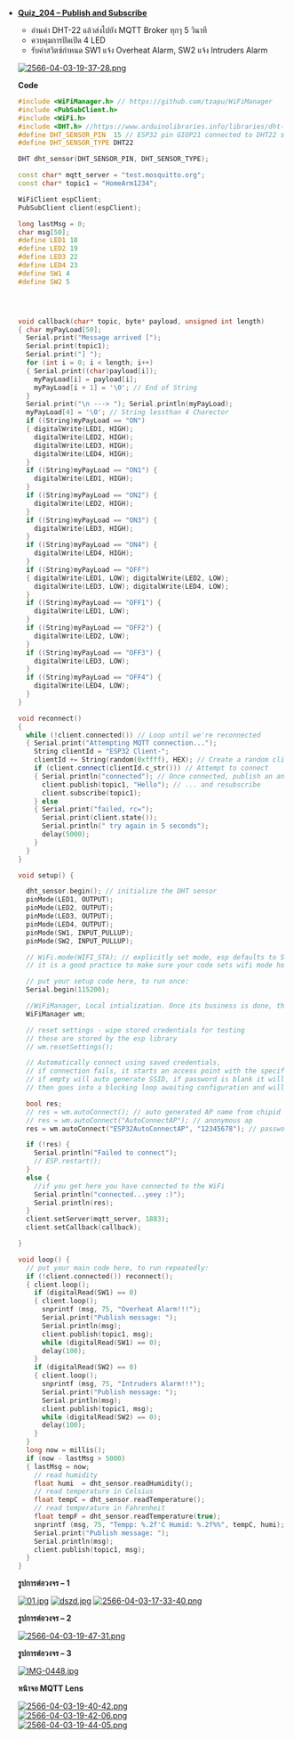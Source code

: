 * [__Quiz_204 – Publish and Subscribe__](https://github.com/panupongKanin/Embedded_Systems-2565/tree/main/Module1-IOT%20(Part%202)%20/Quiz_204)
  - อ่านค่า DHT-22 แล้วส่งไปยัง MQTT Broker ทุกๆ 5 วินาที 
  - ควบคุมการปิดเปิด 4 LED
  - รับค่าสวิตซ์กำหนด SW1 แจ้ง Overheat Alarm, SW2 แจ้ง Intruders Alarm

  [![2566-04-03-19-37-28.png](https://i.postimg.cc/jj7FrkYz/2566-04-03-19-37-28.png)](https://postimg.cc/3y3BX1RR)

  __Code__

  ```C++
  #include <WiFiManager.h> // https://github.com/tzapu/WiFiManager
  #include <PubSubClient.h>
  #include <WiFi.h>
  #include <DHT.h> //https://www.arduinolibraries.info/libraries/dht-sensor-library
  #define DHT_SENSOR_PIN  15 // ESP32 pin GIOP21 connected to DHT22 sensor
  #define DHT_SENSOR_TYPE DHT22

  DHT dht_sensor(DHT_SENSOR_PIN, DHT_SENSOR_TYPE);

  const char* mqtt_server = "test.mosquitto.org";
  const char* topic1 = "HomeArm1234";

  WiFiClient espClient;
  PubSubClient client(espClient);

  long lastMsg = 0;
  char msg[50];
  #define LED1 18
  #define LED2 19
  #define LED3 22
  #define LED4 23
  #define SW1 4
  #define SW2 5




  void callback(char* topic, byte* payload, unsigned int length)
  { char myPayLoad[50];
    Serial.print("Message arrived [");
    Serial.print(topic1);
    Serial.print("] ");
    for (int i = 0; i < length; i++)
    { Serial.print((char)payload[i]);
      myPayLoad[i] = payload[i];
      myPayLoad[i + 1] = '\0'; // End of String
    }
    Serial.print("\n ---> "); Serial.println(myPayLoad);
    myPayLoad[4] = '\0'; // String lessthan 4 Charector
    if ((String)myPayLoad == "ON")
    { digitalWrite(LED1, HIGH);
      digitalWrite(LED2, HIGH);
      digitalWrite(LED3, HIGH);
      digitalWrite(LED4, HIGH);
    }
    if ((String)myPayLoad == "ON1") {
      digitalWrite(LED1, HIGH);
    }
    if ((String)myPayLoad == "ON2") {
      digitalWrite(LED2, HIGH);
    }
    if ((String)myPayLoad == "ON3") {
      digitalWrite(LED3, HIGH);
    }
    if ((String)myPayLoad == "ON4") {
      digitalWrite(LED4, HIGH);
    }
    if ((String)myPayLoad == "OFF")
    { digitalWrite(LED1, LOW); digitalWrite(LED2, LOW);
      digitalWrite(LED3, LOW); digitalWrite(LED4, LOW);
    }
    if ((String)myPayLoad == "OFF1") {
      digitalWrite(LED1, LOW);
    }
    if ((String)myPayLoad == "OFF2") {
      digitalWrite(LED2, LOW);
    }
    if ((String)myPayLoad == "OFF3") {
      digitalWrite(LED3, LOW);
    }
    if ((String)myPayLoad == "OFF4") {
      digitalWrite(LED4, LOW);
    }
  }

  void reconnect()
  {
    while (!client.connected()) // Loop until we're reconnected
    { Serial.print("Attempting MQTT connection...");
      String clientId = "ESP32 Client-";
      clientId += String(random(0xffff), HEX); // Create a random client ID
      if (client.connect(clientId.c_str())) // Attempt to connect
      { Serial.println("connected"); // Once connected, publish an announcement...
        client.publish(topic1, "Hello"); // ... and resubscribe
        client.subscribe(topic1);
      } else
      { Serial.print("failed, rc=");
        Serial.print(client.state());
        Serial.println(" try again in 5 seconds");
        delay(5000);
      }
    }
  }

  void setup() {

    dht_sensor.begin(); // initialize the DHT sensor
    pinMode(LED1, OUTPUT);
    pinMode(LED2, OUTPUT);
    pinMode(LED3, OUTPUT);
    pinMode(LED4, OUTPUT);
    pinMode(SW1, INPUT_PULLUP);
    pinMode(SW2, INPUT_PULLUP);

    // WiFi.mode(WIFI_STA); // explicitly set mode, esp defaults to STA+AP
    // it is a good practice to make sure your code sets wifi mode how you want it.

    // put your setup code here, to run once:
    Serial.begin(115200);

    //WiFiManager, Local intialization. Once its business is done, there is no need to keep it around
    WiFiManager wm;

    // reset settings - wipe stored credentials for testing
    // these are stored by the esp library
    // wm.resetSettings();

    // Automatically connect using saved credentials,
    // if connection fails, it starts an access point with the specified name ( "AutoConnectAP"),
    // if empty will auto generate SSID, if password is blank it will be anonymous AP (wm.autoConnect())
    // then goes into a blocking loop awaiting configuration and will return success result

    bool res;
    // res = wm.autoConnect(); // auto generated AP name from chipid
    // res = wm.autoConnect("AutoConnectAP"); // anonymous ap
    res = wm.autoConnect("ESP32AutoConnectAP", "12345678"); // password protected ap

    if (!res) {
      Serial.println("Failed to connect");
      // ESP.restart();
    }
    else {
      //if you get here you have connected to the WiFi
      Serial.println("connected...yeey :)");
      Serial.println(res);
    }
    client.setServer(mqtt_server, 1883);
    client.setCallback(callback);

  }

  void loop() {
    // put your main code here, to run repeatedly:
    if (!client.connected()) reconnect();
    { client.loop();
      if (digitalRead(SW1) == 0)
      { client.loop();
        snprintf (msg, 75, "Overheat Alarm!!!");
        Serial.print("Publish message: ");
        Serial.println(msg);
        client.publish(topic1, msg);
        while (digitalRead(SW1) == 0);
        delay(100);
      }
      if (digitalRead(SW2) == 0)
      { client.loop();
        snprintf (msg, 75, "Intruders Alarm!!!");
        Serial.print("Publish message: ");
        Serial.println(msg);
        client.publish(topic1, msg);
        while (digitalRead(SW2) == 0);
        delay(100);
      }
    }
    long now = millis();
    if (now - lastMsg > 5000)
    { lastMsg = now;
      // read humidity
      float humi  = dht_sensor.readHumidity();
      // read temperature in Celsius
      float tempC = dht_sensor.readTemperature();
      // read temperature in Fahrenheit
      float tempF = dht_sensor.readTemperature(true);
      snprintf (msg, 75, "Tempp: %.2f'C Humid: %.2f%%", tempC, humi);
      Serial.print("Publish message: ");
      Serial.println(msg);
      client.publish(topic1, msg);
    }
  }
  ```
  __รูปการต่อวงจร – 1__
  
  [![01.jpg](https://i.postimg.cc/Gm3yMhjs/01.jpg)](https://postimg.cc/pp7rrv42)
  [![dszd.jpg](https://i.postimg.cc/kgRjgckc/dszd.jpg)](https://postimg.cc/YvkNX12G)
  [![2566-04-03-17-33-40.png](https://i.postimg.cc/rpWfrfMV/2566-04-03-17-33-40.png)](https://postimg.cc/t1qd0tsw)
  
  __รูปการต่อวงจร – 2__
  
  [![2566-04-03-19-47-31.png](https://i.postimg.cc/4yycDyYn/2566-04-03-19-47-31.png)](https://postimg.cc/sGF1SV9R)

  __รูปการต่อวงจร – 3__
  
  [![IMG-0448.jpg](https://i.postimg.cc/WbKz4SH9/IMG-0448.jpg)](https://postimg.cc/HVwdZ0H5)
  
  __หน้าจอ MQTT Lens__
  
  [![2566-04-03-19-40-42.png](https://i.postimg.cc/JzWxS35F/2566-04-03-19-40-42.png)](https://postimg.cc/JGPjkkg3)<br>
  [![2566-04-03-19-42-06.png](https://i.postimg.cc/Qx6NySD8/2566-04-03-19-42-06.png)](https://postimg.cc/TpDXyVhF)<br>
  [![2566-04-03-19-44-05.png](https://i.postimg.cc/5tdh7FX9/2566-04-03-19-44-05.png)](https://postimg.cc/68cbTqVF)<br>
  
